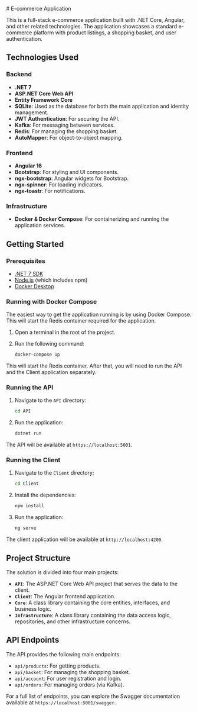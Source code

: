 \# E-commerce Application

This is a full-stack e-commerce application built with .NET Core, Angular, and other related technologies. The application showcases a standard e-commerce platform with product listings, a shopping basket, and user authentication.

## Technologies Used

### Backend

*   **.NET 7**
*   **ASP.NET Core Web API**
*   **Entity Framework Core**
*   **SQLite**: Used as the database for both the main application and identity management.
*   **JWT Authentication**: For securing the API.
*   **Kafka**: For messaging between services.
*   **Redis**: For managing the shopping basket.
*   **AutoMapper**: For object-to-object mapping.

### Frontend

*   **Angular 16**
*   **Bootstrap**: For styling and UI components.
*   **ngx-bootstrap**: Angular widgets for Bootstrap.
*   **ngx-spinner**: For loading indicators.
*   **ngx-toastr**: For notifications.

### Infrastructure

*   **Docker & Docker Compose**: For containerizing and running the application services.

## Getting Started

### Prerequisites

*   [.NET 7 SDK](https://dotnet.microsoft.com/download/dotnet/7.0)
*   [Node.js](https://nodejs.org/) (which includes npm)
*   [Docker Desktop](https://www.docker.com/products/docker-desktop)

### Running with Docker Compose

The easiest way to get the application running is by using Docker Compose. This will start the Redis container required for the application.

1.  Open a terminal in the root of the project.
2.  Run the following command:

    ```bash
    docker-compose up
    ```

This will start the Redis container. After that, you will need to run the API and the Client application separately.

### Running the API

1.  Navigate to the `API` directory:
    ```bash
    cd API
    ```
2.  Run the application:
    ```bash
    dotnet run
    ```
The API will be available at `https://localhost:5001`.

### Running the Client

1.  Navigate to the `Client` directory:
    ```bash
    cd Client
    ```
2.  Install the dependencies:
    ```bash
    npm install
    ```
3.  Run the application:
    ```bash
    ng serve
    ```
The client application will be available at `http://localhost:4200`.

## Project Structure

The solution is divided into four main projects:

*   **`API`**: The ASP.NET Core Web API project that serves the data to the client.
*   **`Client`**: The Angular frontend application.
*   **`Core`**: A class library containing the core entities, interfaces, and business logic.
*   **`Infrastructure`**: A class library containing the data access logic, repositories, and other infrastructure concerns.

## API Endpoints

The API provides the following main endpoints:

*   `api/products`: For getting products.
*   `api/basket`: For managing the shopping basket.
*   `api/account`: For user registration and login.
*   `api/orders`: For managing orders (via Kafka).

For a full list of endpoints, you can explore the Swagger documentation available at `https://localhost:5001/swagger`.
